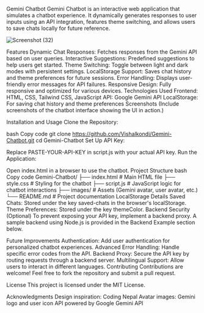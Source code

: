 Gemini Chatbot
Gemini Chatbot is an interactive web application that simulates a chatbot experience. It dynamically generates responses to user inputs using an API integration, features theme switching, and allows users to save chats locally for future reference.

![Screenshot (32)](https://github.com/user-attachments/assets/e21b2bcf-7446-489f-82b7-3e0b41fd3b8b)

Features
Dynamic Chat Responses: Fetches responses from the Gemini API based on user queries.
Interactive Suggestions: Predefined suggestions to help users get started.
Theme Switching: Toggle between light and dark modes with persistent settings.
LocalStorage Support: Saves chat history and theme preferences for future sessions.
Error Handling: Displays user-friendly error messages for API failures.
Responsive Design: Fully responsive and optimized for various devices.
Technologies Used
Frontend: HTML, CSS, Tailwind CSS, JavaScript
API: Google Gemini API
LocalStorage: For saving chat history and theme preferences
Screenshots
(Include screenshots of the chatbot interface showing the UI in action.)

Installation and Usage
Clone the Repository:

bash
Copy code
git clone https://github.com/Vishalkondi/Gemini-Chatbot.git
cd Gemini-Chatbot
Set Up API Key:

Replace PASTE-YOUR-API-KEY in script.js with your actual API key.
Run the Application:

Open index.html in a browser to use the chatbot.
Project Structure
bash
Copy code
Gemini-Chatbot/
├── index.html       # Main HTML file
├── style.css        # Styling for the chatbot
├── script.js        # JavaScript logic for chatbot interactions
├── images/          # Assets (Gemini avatar, user avatar, etc.)
└── README.md        # Project documentation
LocalStorage Details
Saved Chats: Stored under the key saved-chats in the browser's localStorage.
Theme Preferences: Stored under the key themeColor.
Backend Security (Optional)
To prevent exposing your API key, implement a backend proxy. A sample backend using Node.js is provided in the Backend Example section below.

Future Improvements
Authentication: Add user authentication for personalized chatbot experiences.
Advanced Error Handling: Handle specific error codes from the API.
Backend Proxy: Secure the API key by routing requests through a backend server.
Multilingual Support: Allow users to interact in different languages.
Contributing
Contributions are welcome! Feel free to fork the repository and submit a pull request.

License
This project is licensed under the MIT License.

Acknowledgments
Design inspiration: Coding Nepal
Avatar images: Gemini logo and user icon
API powered by Google Gemini API
